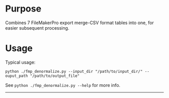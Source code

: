 # Purpose

Combines 7 FileMakerPro export merge-CSV format tables into one, for easier subsequent processing.


# Usage

Typical usage:

`python ./fmp_denormalize.py --input_dir "/path/to/input_dir/" --ouput_path "/path/to/output_file"`

See `python ./fmp_denormalize.py --help` for more info.

---
